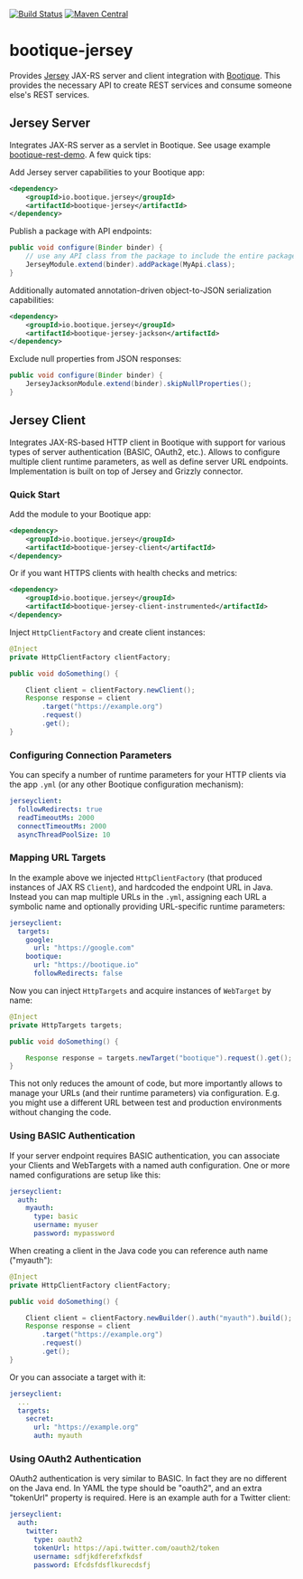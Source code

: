 <!--
  Licensed to ObjectStyle LLC under one
  or more contributor license agreements.  See the NOTICE file
  distributed with this work for additional information
  regarding copyright ownership.  The ObjectStyle LLC licenses
  this file to you under the Apache License, Version 2.0 (the
  "License"); you may not use this file except in compliance
  with the License.  You may obtain a copy of the License at

    http://www.apache.org/licenses/LICENSE-2.0

  Unless required by applicable law or agreed to in writing,
  software distributed under the License is distributed on an
  "AS IS" BASIS, WITHOUT WARRANTIES OR CONDITIONS OF ANY
  KIND, either express or implied.  See the License for the
  specific language governing permissions and limitations
  under the License.
  -->

[![Build Status](https://travis-ci.org/bootique/bootique-jersey.svg)](https://travis-ci.org/bootique/bootique-jersey)
[![Maven Central](https://img.shields.io/maven-central/v/io.bootique.jersey/bootique-jersey.svg?colorB=brightgreen)](https://search.maven.org/artifact/io.bootique.jersey/bootique-jersey/)

# bootique-jersey
Provides [Jersey](https://jersey.java.net/) JAX-RS server and client integration with [Bootique](http://bootique.io).
This provides the necessary API to create REST services and consume someone else's REST services.

## Jersey Server

Integrates JAX-RS server as a servlet in Bootique. See usage example
[bootique-rest-demo](https://github.com/bootique-examples/bootique-rest-demo). A few quick tips:

Add Jersey server capabilities to your Bootique app:
```xml
<dependency>
	<groupId>io.bootique.jersey</groupId>
	<artifactId>bootique-jersey</artifactId>
</dependency>
```
Publish a package with API endpoints:
```java
public void configure(Binder binder) {
    // use any API class from the package to include the entire package
    JerseyModule.extend(binder).addPackage(MyApi.class);
}
```

Additionally automated annotation-driven object-to-JSON serialization capabilities:
```xml
<dependency>
	<groupId>io.bootique.jersey</groupId>
	<artifactId>bootique-jersey-jackson</artifactId>
</dependency>
```

Exclude null properties from JSON responses:
```java
public void configure(Binder binder) {
    JerseyJacksonModule.extend(binder).skipNullProperties();
}
```

## Jersey Client

Integrates JAX-RS-based HTTP client in Bootique with support for various types of
server authentication (BASIC, OAuth2, etc.). Allows to configure multiple
client runtime parameters, as well as define server URL endpoints.
Implementation is built on top of Jersey and Grizzly connector.

### Quick Start

Add the module to your Bootique app:

```xml
<dependency>
	<groupId>io.bootique.jersey</groupId>
	<artifactId>bootique-jersey-client</artifactId>
</dependency>
```

Or if you want HTTPS clients with health checks and metrics:

```xml
<dependency>
	<groupId>io.bootique.jersey</groupId>
	<artifactId>bootique-jersey-client-instrumented</artifactId>
</dependency>
```

Inject `HttpClientFactory` and create client instances:

```java
@Inject
private HttpClientFactory clientFactory;

public void doSomething() {

    Client client = clientFactory.newClient();
    Response response = client
        .target("https://example.org")
        .request()
        .get();
}
```

### Configuring Connection Parameters

You can specify a number of runtime parameters for your HTTP clients via
the app ```.yml``` (or any other Bootique configuration mechanism):

```yml
jerseyclient:
  followRedirects: true
  readTimeoutMs: 2000
  connectTimeoutMs: 2000
  asyncThreadPoolSize: 10
```

### Mapping URL Targets

In the example above we injected `HttpClientFactory` (that produced instances
of JAX RS `Client`), and hardcoded the endpoint URL in Java. Instead you
can map multiple URLs in the ```.yml```, assigning each URL a symbolic
name and optionally providing URL-specific runtime parameters:

```yml
jerseyclient:
  targets:
    google:
      url: "https://google.com"
    bootique:
      url: "https://bootique.io"
      followRedirects: false
```
Now you can inject `HttpTargets` and acquire instances of `WebTarget`
by name:
```java
@Inject
private HttpTargets targets;

public void doSomething() {

    Response response = targets.newTarget("bootique").request().get();
}
```
This not only reduces the amount of code, but more importantly allows
to manage your URLs (and their runtime parameters) via configuration.
E.g. you might use a different URL between test and production environments
without changing the code.

### Using BASIC Authentication

If your server endpoint requires BASIC authentication, you can associate
your Clients and WebTargets with a named auth configuration. One or more
named configurations are setup like this:

```yml
jerseyclient:
  auth:
    myauth:
      type: basic
      username: myuser
      password: mypassword
```
When creating a client in the Java code you can reference auth name ("myauth"):
```java
@Inject
private HttpClientFactory clientFactory;

public void doSomething() {

    Client client = clientFactory.newBuilder().auth("myauth").build();
    Response response = client
        .target("https://example.org")
        .request()
        .get();
}
```
Or you can associate a target with it:
```yml
jerseyclient:
  ...
  targets:
    secret:
      url: "https://example.org"
      auth: myauth
```

### Using OAuth2 Authentication

OAuth2 authentication is very similar to BASIC. In fact they are no different
on the Java end. In YAML the type should be "oauth2", and an extra "tokenUrl"
property is required. Here is an example auth for a Twitter client:

```yml
jerseyclient:
  auth:
    twitter:
      type: oauth2
      tokenUrl: https://api.twitter.com/oauth2/token
      username: sdfjkdferefxfkdsf
      password: Efcdsfdsflkurecdsfj
```


